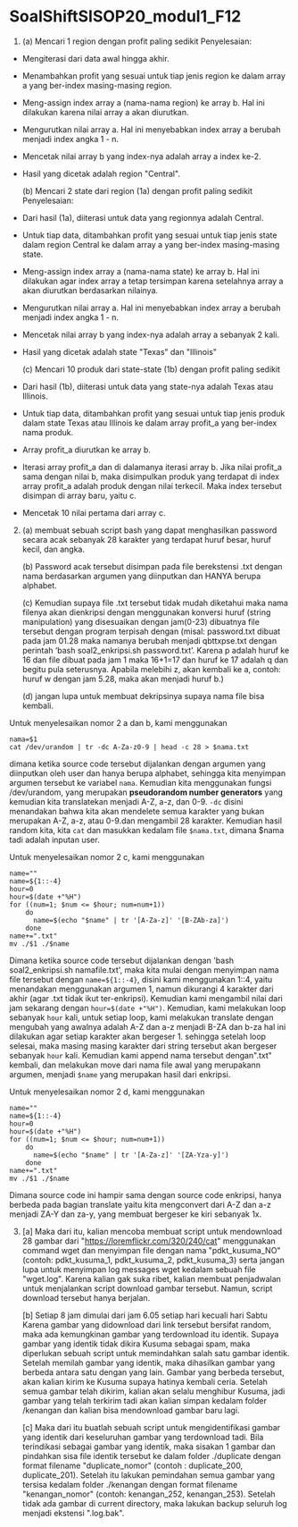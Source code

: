 # SoalShiftSISOP20_modul1_F12
1. (a) Mencari 1 region dengan profit paling sedikit
Penyelesaian:
- Mengiterasi dari data awal hingga akhir.
- Menambahkan profit yang sesuai untuk tiap jenis region ke dalam array a yang ber-index masing-masing region.
- Meng-assign index array a (nama-nama region) ke array b. Hal ini dilakukan karena nilai array a akan diurutkan.
- Mengurutkan nilai array a. Hal ini menyebabkan index array a berubah menjadi index angka 1 - n.
- Mencetak nilai array b yang index-nya adalah array a index ke-2.
- Hasil yang dicetak adalah region "Central".

   (b) Mencari 2 state dari region (1a) dengan profit paling sedikit
Penyelesaian:
- Dari hasil (1a), diiterasi untuk data yang regionnya adalah Central.
- Untuk tiap data, ditambahkan profit yang sesuai untuk tiap jenis state dalam region Central ke dalam array a yang ber-index masing-masing state.
- Meng-assign index array a (nama-nama state) ke array b. Hal ini dilakukan agar index array a tetap tersimpan karena setelahnya array a akan diurutkan berdasarkan nilainya.
- Mengurutkan nilai array a. Hal ini menyebabkan index array a berubah menjadi index angka 1 - n.
- Mencetak nilai array b yang index-nya adalah array a sebanyak 2 kali.
- Hasil yang dicetak adalah state "Texas" dan "Illinois"

   (c) Mencari 10 produk dari state-state (1b) dengan profit paling sedikit
- Dari hasil (1b), diiterasi untuk data yang state-nya adalah Texas atau Illinois.
- Untuk tiap data, ditambahkan profit yang sesuai untuk tiap jenis produk dalam state Texas atau Illinois ke dalam array profit_a yang ber-index nama produk.
- Array profit_a diurutkan ke array b.
- Iterasi array profit_a dan di dalamanya iterasi array b. Jika nilai profit_a sama dengan nilai b, maka disimpulkan produk yang terdapat di index array profit_a adalah produk dengan nilai terkecil. Maka index tersebut disimpan di array baru, yaitu c.
- Mencetak 10 nilai pertama dari array c.
 
2.  (a) membuat sebuah script bash yang dapat menghasilkan password secara acak sebanyak 28 karakter yang terdapat huruf besar, huruf kecil, dan angka. 

    (b) Password acak tersebut disimpan pada file berekstensi .txt dengan nama berdasarkan argumen yang diinputkan dan HANYA berupa alphabet.
    
    (c) Kemudian supaya file .txt tersebut tidak mudah diketahui maka nama filenya akan dienkripsi dengan menggunakan konversi huruf (string manipulation) yang disesuaikan dengan jam(0-23) dibuatnya file tersebut dengan program terpisah dengan (misal: password.txt dibuat pada jam 01.28 maka namanya berubah menjadi qbttxpse.txt dengan perintah ‘bash soal2_enkripsi.sh password.txt’. Karena p adalah huruf ke 16 dan file dibuat pada jam 1 maka 16+1=17 dan huruf ke 17 adalah q dan begitu pula seterusnya. Apabila melebihi z, akan kembali ke a, contoh: huruf w dengan jam 5.28, maka akan menjadi huruf b.)
    
    (d) jangan lupa untuk membuat dekripsinya supaya nama file bisa kembali.
    
Untuk menyelesaikan nomor 2 a dan b, kami menggunakan
```
nama=$1
cat /dev/urandom | tr -dc A-Za-z0-9 | head -c 28 > $nama.txt
```
dimana ketika source code tersebut dijalankan dengan argumen yang diinputkan oleh user dan hanya berupa alphabet, sehingga kita menyimpan argumen tersebut ke variabel ``nama``. Kemudian kita menggunakan fungsi /dev/urandom, yang merupakan **pseudorandom number generators** yang kemudian kita translatekan menjadi A-Z, a-z, dan 0-9. ``-dc`` disini menandakan bahwa kita akan mendelete semua karakter yang bukan merupakan A-Z, a-z, atau 0-9.dan mengambil 28 karakter. Kemudian hasil random kita, kita ``cat`` dan masukkan kedalam file ``$nama.txt``, dimana $nama tadi adalah inputan user.

Untuk menyelesaikan nomor 2 c, kami menggunakan 
```
name=""
name=${1::-4}
hour=0
hour=$(date +"%H")
for ((num=1; $num <= $hour; num=num+1))
	do
	  name=$(echo "$name" | tr '[A-Za-z]' '[B-ZAb-za]')
	done
name+=".txt"
mv ./$1 ./$name
```
Dimana ketika source code tersebut dijalankan dengan 'bash soal2_enkripsi.sh namafile.txt', maka kita mulai dengan menyimpan nama file tersebut dengan ``name=${1::-4}``, disini kami menggunakan 1::4, yaitu menandakan menggunakan argumen 1, namun dikurangi 4 karakter dari akhir (agar .txt tidak ikut ter-enkripsi). Kemudian kami mengambil nilai dari jam sekarang dengan ``hour=$(date +"%H")``. Kemudian, kami melakukan loop sebanyak ``hour`` kali, untuk setiap loop, kami melakukan translate dengan mengubah yang awalnya adalah A-Z dan a-z menjadi B-ZA dan b-za hal ini dilakukan agar setiap karakter akan bergeser 1. sehingga setelah loop selesai, maka masing masing karakter dari string tersebut akan bergeser sebanyak ``hour`` kali. Kemudian kami append nama tersebut dengan".txt" kembali, dan melakukan move dari nama file awal yang merupakann argumen, menjadi ``$name`` yang merupakan hasil dari enkripsi.

Untuk menyelesaikan nomor 2 d, kami menggunakan
```
name=""
name=${1::-4}
hour=0
hour=$(date +"%H")
for ((num=1; $num <= $hour; num=num+1))
	do
	  name=$(echo "$name" | tr '[A-Za-z]' '[ZA-Yza-y]')
	done
name+=".txt"
mv ./$1 ./$name
```
Dimana source code ini hampir sama dengan source code enkripsi, hanya berbeda pada bagian translate yaitu kita mengconvert dari A-Z dan a-z menjadi ZA-Y dan za-y, yang membuat bergeser ke kiri sebanyak 1x.

3.	[a] Maka dari itu, kalian mencoba membuat script untuk mendownload 28 gambar dari "https://loremflickr.com/320/240/cat" menggunakan command wget dan menyimpan file dengan nama "pdkt_kusuma_NO" (contoh: pdkt_kusuma_1, pdkt_kusuma_2, pdkt_kusuma_3) serta jangan lupa untuk menyimpan log messages wget kedalam sebuah file "wget.log". Karena kalian gak suka ribet, kalian membuat penjadwalan untuk menjalankan script download gambar tersebut. Namun, script download tersebut hanya berjalan.

	[b] Setiap 8 jam dimulai dari jam 6.05 setiap hari kecuali hari Sabtu Karena gambar yang didownload dari link tersebut bersifat random, maka ada kemungkinan gambar yang terdownload itu identik. Supaya gambar yang identik tidak dikira Kusuma sebagai spam, maka diperlukan sebuah script untuk memindahkan salah satu gambar identik. Setelah memilah gambar yang identik, maka dihasilkan gambar yang berbeda antara satu dengan yang lain. Gambar yang berbeda tersebut, akan kalian kirim ke Kusuma supaya hatinya kembali ceria. Setelah semua gambar telah dikirim, kalian akan selalu menghibur Kusuma, jadi gambar yang telah terkirim tadi akan kalian simpan kedalam folder /kenangan dan kalian bisa mendownload gambar baru lagi.
	
	[c] Maka dari itu buatlah sebuah script untuk mengidentifikasi gambar yang identik dari keseluruhan gambar yang terdownload tadi. Bila terindikasi sebagai gambar yang identik, maka sisakan 1 gambar dan pindahkan sisa file identik tersebut ke dalam folder ./duplicate dengan format filename "duplicate_nomor" (contoh : duplicate_200, duplicate_201). Setelah itu lakukan pemindahan semua gambar yang tersisa kedalam folder ./kenangan dengan format filename "kenangan_nomor" (contoh: kenangan_252, kenangan_253). Setelah tidak ada gambar di current directory, maka lakukan backup seluruh log menjadi ekstensi ".log.bak".
	
